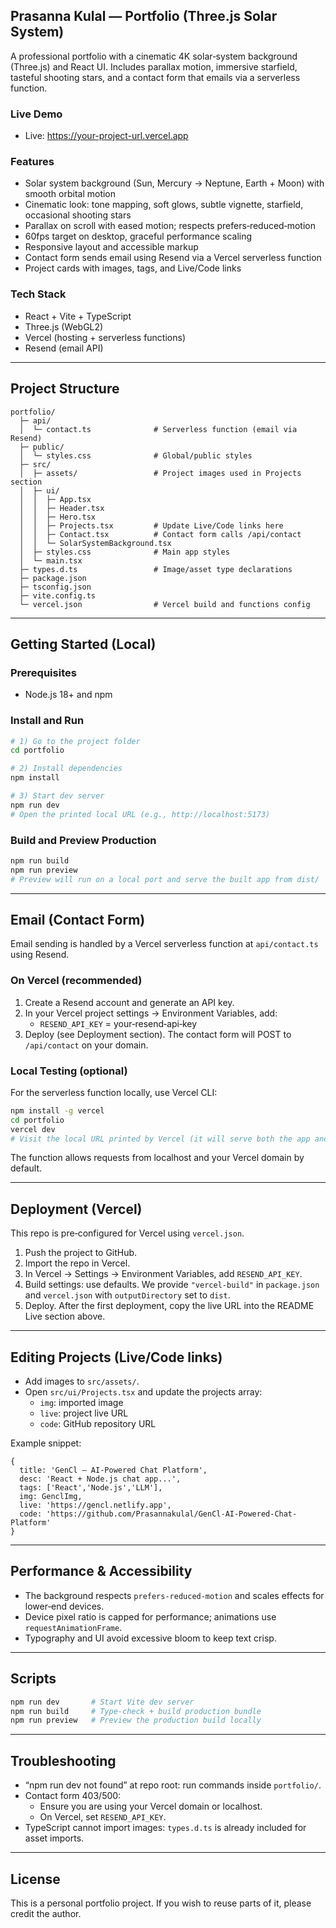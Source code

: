## Prasanna Kulal — Portfolio (Three.js Solar System)

A professional portfolio with a cinematic 4K solar‑system background (Three.js) and React UI. Includes parallax motion, immersive starfield, tasteful shooting stars, and a contact form that emails via a serverless function.

### Live Demo

- Live: https://your-project-url.vercel.app

### Features
- Solar system background (Sun, Mercury → Neptune, Earth + Moon) with smooth orbital motion
- Cinematic look: tone mapping, soft glows, subtle vignette, starfield, occasional shooting stars
- Parallax on scroll with eased motion; respects prefers‑reduced‑motion
- 60fps target on desktop, graceful performance scaling
- Responsive layout and accessible markup
- Contact form sends email using Resend via a Vercel serverless function
- Project cards with images, tags, and Live/Code links

### Tech Stack
- React + Vite + TypeScript
- Three.js (WebGL2)
- Vercel (hosting + serverless functions)
- Resend (email API)

---

## Project Structure
```
portfolio/
  ├─ api/
  │  └─ contact.ts              # Serverless function (email via Resend)
  ├─ public/
  │  └─ styles.css              # Global/public styles
  ├─ src/
  │  ├─ assets/                 # Project images used in Projects section
  │  ├─ ui/
  │  │  ├─ App.tsx
  │  │  ├─ Header.tsx
  │  │  ├─ Hero.tsx
  │  │  ├─ Projects.tsx         # Update Live/Code links here
  │  │  ├─ Contact.tsx          # Contact form calls /api/contact
  │  │  └─ SolarSystemBackground.tsx
  │  ├─ styles.css              # Main app styles
  │  └─ main.tsx
  ├─ types.d.ts                 # Image/asset type declarations
  ├─ package.json
  ├─ tsconfig.json
  ├─ vite.config.ts
  └─ vercel.json                # Vercel build and functions config
```

---

## Getting Started (Local)

### Prerequisites
- Node.js 18+ and npm

### Install and Run
```bash
# 1) Go to the project folder
cd portfolio

# 2) Install dependencies
npm install

# 3) Start dev server
npm run dev
# Open the printed local URL (e.g., http://localhost:5173)
```

### Build and Preview Production
```bash
npm run build
npm run preview
# Preview will run on a local port and serve the built app from dist/
```

---

## Email (Contact Form)
Email sending is handled by a Vercel serverless function at `api/contact.ts` using Resend.

### On Vercel (recommended)
1. Create a Resend account and generate an API key.
2. In your Vercel project settings → Environment Variables, add:
   - `RESEND_API_KEY` = your‑resend‑api‑key
3. Deploy (see Deployment section). The contact form will POST to `/api/contact` on your domain.

### Local Testing (optional)
For the serverless function locally, use Vercel CLI:
```bash
npm install -g vercel
cd portfolio
vercel dev
# Visit the local URL printed by Vercel (it will serve both the app and /api/contact)
```
The function allows requests from localhost and your Vercel domain by default.

---

## Deployment (Vercel)
This repo is pre‑configured for Vercel using `vercel.json`.

1. Push the project to GitHub.
2. Import the repo in Vercel.
3. In Vercel → Settings → Environment Variables, add `RESEND_API_KEY`.
4. Build settings: use defaults. We provide `"vercel-build"` in `package.json` and `vercel.json` with `outputDirectory` set to `dist`.
5. Deploy. After the first deployment, copy the live URL into the README Live section above.

---

## Editing Projects (Live/Code links)
- Add images to `src/assets/`.
- Open `src/ui/Projects.tsx` and update the projects array:
  - `img`: imported image
  - `live`: project live URL
  - `code`: GitHub repository URL

Example snippet:
```tsx
{
  title: 'GenCl — AI‑Powered Chat Platform',
  desc: 'React + Node.js chat app...',
  tags: ['React','Node.js','LLM'],
  img: GenclImg,
  live: 'https://gencl.netlify.app',
  code: 'https://github.com/Prasannakulal/GenCl-AI-Powered-Chat-Platform'
}
```

---

## Performance & Accessibility
- The background respects `prefers-reduced-motion` and scales effects for lower‑end devices.
- Device pixel ratio is capped for performance; animations use `requestAnimationFrame`.
- Typography and UI avoid excessive bloom to keep text crisp.

---

## Scripts
```bash
npm run dev       # Start Vite dev server
npm run build     # Type-check + build production bundle
npm run preview   # Preview the production build locally
```

---

## Troubleshooting
- “npm run dev not found” at repo root: run commands inside `portfolio/`.
- Contact form 403/500:
  - Ensure you are using your Vercel domain or localhost.
  - On Vercel, set `RESEND_API_KEY`.
- TypeScript cannot import images: `types.d.ts` is already included for asset imports.

---

## License
This is a personal portfolio project. If you wish to reuse parts of it, please credit the author.

